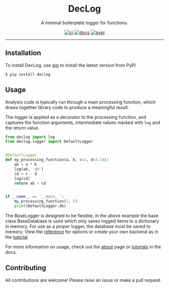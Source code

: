 <h1 align="center">DecLog</h1>

<p align="center">A minimal boilerplate logger for functions.</p>

<p align="center">
  <a href="https://github.com/josh-read/declog/actions/workflows/ci.yml"><img
    src="https://img.shields.io/github/actions/workflow/status/josh-read/declog/ci.yml?label=ci"
    alt="ci"
  /></a>
  <a href="https://josh-read.github.io/declog/"><img
    src="https://img.shields.io/badge/docs-mkdocs-blue" 
    alt="docs"
  /></a>
  <a href="https://pypi.org/project/declog/"><img
    src="https://img.shields.io/pypi/v/declog" 
    alt="pypi"
  /></a>
</p>

---

## Installation

To install DecLog, use [pip](https://pip.pypa.io/) to install the
latest version from PyPI.

```commandline
$ pip install declog
```

## Usage

Analysis code is typically run through a main processing function, 
which draws together library code to produce a meaningful result.

The logger is applied as a decorator to the processing function,
and captures the function arguments, intermediate values marked
with `log` and the return value.

```python
from declog import log
from declog.logger import DefaultLogger


@DefaultLogger
def my_processing_function(a, b, c=2, d=3.14):
    ab = a * b
    log(ab, 'ab')
    cd = c - d
    log(cd)
    return ab + cd


if __name__ == '__main__':
    my_processing_function(1, 5)
    print(DefaultLogger.db)

```

The BaseLogger is designed to be flexible, in the above example the base class
BaseDatabase is used which only saves logged items to a dictionary in memory.
For use as a proper logger, the database must be saved to memory. View the
[reference](https://josh-read.github.io/declog/reference/) for options or create your own backend as in the
[tutorial](https://josh-read.github.io/declog/tutorial/).

For more information on usage, check out the [about](https://josh-read.github.io/declog/about/) page or
[tutorials](https://josh-read.github.io/declog/tutorial/) in the docs.

## Contributing

All contributions are welcome! Please raise an issue or make a pull request.

